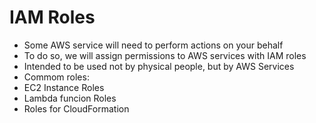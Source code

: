 # IAM Roles

- Some AWS service will need to perform actions on your behalf
- To do so, we will assign permissions to AWS services with IAM roles
- Intended to be used not by physical people, but by AWS Services
- Commom roles:
 - EC2 Instance Roles
 - Lambda funcion Roles
 - Roles for CloudFormation